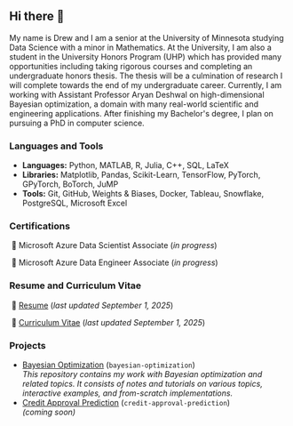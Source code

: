 ## Hi there 👋

My name is Drew and I am a senior at the University of Minnesota studying Data
Science with a minor in Mathematics. At the University, I am also a student in
the University Honors Program (UHP) which has provided many opportunities
including taking rigorous courses and completing an undergraduate honors thesis.
The thesis will be a culmination of research I will complete towards the end of
my undergraduate career. Currently, I am working with Assistant Professor Aryan
Deshwal on high-dimensional Bayesian optimization, a domain with many real-world
scientific and engineering applications. After finishing my Bachelor's degree, I
plan on pursuing a PhD in computer science.

### Languages and Tools
 * **Languages:** Python, MATLAB, R, Julia, C++, SQL, LaTeX
 * **Libraries:** Matplotlib, Pandas, Scikit-Learn, TensorFlow, PyTorch,
   GPyTorch, BoTorch, JuMP
 * **Tools:** Git, GitHub, Weights & Biases, Docker, Tableau, Snowflake,
   PostgreSQL, Microsoft Excel


### Certifications
&nbsp;🏅 Microsoft Azure Data Scientist Associate (_in progress_)

&nbsp;🏅 Microsoft Azure Data Engineer Associate (_in progress_)


### Resume and Curriculum Vitae
&nbsp;📑 [Resume](docs/resume.pdf) (_last updated September 1, 2025_)

&nbsp;📑 [Curriculum Vitae](docs/cv.pdf) (_last updated September 1, 2025_)


### Projects
 * [Bayesian Optimization](https://github.com/drewgjerstad/bayesian-optimization)
   (`bayesian-optimization`)  
   _This repository contains my work with Bayesian optimization and related_
   _topics. It consists of notes and tutorials on various topics, interactive_
   _examples, and from-scratch implementations._
 * [Credit Approval Prediction](https://github.com/drewgjerstad/credit-approval-prediction)
   (`credit-approval-prediction`)  
   _(coming soon)_

<!--
Documentation for "Writing for GitHub Docs" available at [https://docs.github.com/en/contributing/writing-for-github-docs/using-markdown-and-liquid-in-github-docs].
-->
